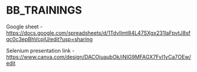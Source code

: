 # BB_TRAININGS

Google sheet - https://docs.google.com/spreadsheets/d/1Tdvllmt84L47SXgx231laFpvtJ8sfqc0c3epBhVcpjU/edit?usp=sharing

Selenium presentation link - https://www.canva.com/design/DACOjuaubOk/jNIG9MFAGX7FvI1yCa7OEw/edit
